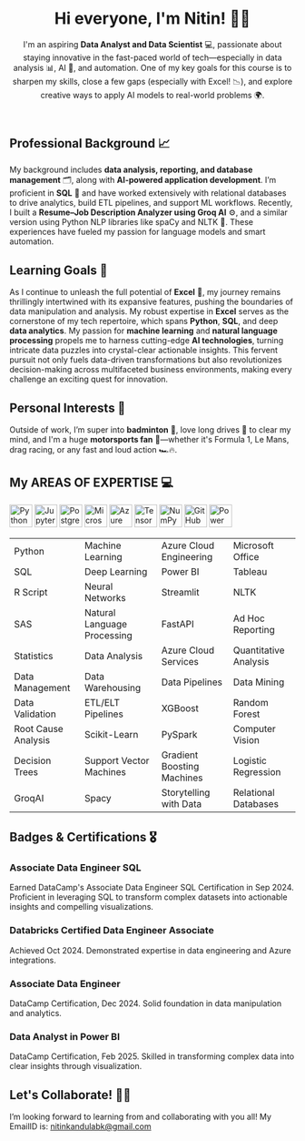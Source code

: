   <!-- Introduction Section -->
  <header>
    <h1>Hi everyone, I'm Nitin! 👋✨</h1>
        <p>
      I'm an aspiring <strong>Data Analyst and Data Scientist</strong> 💻, passionate about staying innovative in the fast-paced world of tech—especially in data analysis 📊, AI 🤖, and automation. One of my key goals for this course is to sharpen my skills, close a few gaps (especially with Excel! 📉), and explore creative ways to apply AI models to real-world problems 🌍.
    </p>

  </header>


  </section>

  <!-- Professional Background Section -->
  <section>
    <h2>Professional Background 📈</h2>
    <p>
      My background includes <strong>data analysis, reporting, and database management</strong> 🗂️, along with <strong>AI-powered application development</strong>. I’m proficient in <strong>SQL</strong> 🧠 and have worked extensively with relational databases to drive analytics, build ETL pipelines, and support ML workflows. Recently, I built a <strong>Resume–Job Description Analyzer using Groq AI</strong> ⚙️, and a similar version using Python NLP libraries like spaCy and NLTK 🐍. These experiences have fueled my passion for language models and smart automation.
    </p>
  </section>

  <!-- Learning Goals Section -->
  <section>
    <h2>Learning Goals 🚀</h2>
      <p>
         As I continue to unleash the full potential of <strong>Excel</strong> 📘, my journey remains thrillingly intertwined with its expansive features, pushing the boundaries of data manipulation and analysis. My robust expertise in <strong>Excel</strong> serves as the cornerstone of my tech repertoire, which spans <strong>Python</strong>, <strong>SQL</strong>, and deep <strong>data analytics</strong>. My passion for <strong>machine learning</strong> and <strong>natural language processing</strong> propels me to harness cutting-edge <strong>AI technologies</strong>, turning intricate data puzzles into crystal-clear actionable insights. This fervent pursuit not only fuels data-driven transformations but also revolutionizes decision-making across multifaceted business environments, making every challenge an exciting quest for innovation.
    </p>
  </section>

  <!-- Personal Interests Section -->
  <section>
    <h2>Personal Interests 🎉</h2>
    <p>
      Outside of work, I’m super into <strong>badminton</strong> 🏸, love long drives 🚗 to clear my mind, and I'm a huge <strong>motorsports fan</strong> 🏁—whether it's Formula 1, Le Mans, drag racing, or any fast and loud action 🏎️🔥.
    </p>
  </section>

<!-- Tech Stack Section -->
<section>
  <h2>My AREAS OF EXPERTISE 💻</h2>
  <div class="tech-icons">
    <!-- Core Programming and Tools -->
    <img src="https://cdn.jsdelivr.net/gh/devicons/devicon/icons/python/python-original.svg" height="40" alt="Python Logo" title="Python">
    <img src="https://cdn.jsdelivr.net/gh/devicons/devicon/icons/jupyter/jupyter-original.svg" height="40" alt="Jupyter Logo" title="Jupyter">
    <img src="https://cdn.jsdelivr.net/gh/devicons/devicon/icons/postgresql/postgresql-original.svg" height="40" alt="PostgreSQL Logo" title="PostgreSQL">
    <img src="https://cdn.jsdelivr.net/gh/devicons/devicon/icons/microsoftsqlserver/microsoftsqlserver-plain.svg" height="40" alt="Microsoft SQL Server Logo" title="Microsoft SQL Server">
    <img src="https://cdn.jsdelivr.net/gh/devicons/devicon/icons/azure/azure-original.svg" height="40" alt="Azure Logo" title="Azure">
    <img src="https://cdn.jsdelivr.net/gh/devicons/devicon/icons/tensorflow/tensorflow-original.svg" height="40" alt="TensorFlow Logo" title="TensorFlow">
    <img src="https://cdn.jsdelivr.net/gh/devicons/devicon/icons/numpy/numpy-original.svg" height="40" alt="NumPy Logo" title="NumPy">
    <img src="https://cdn.jsdelivr.net/gh/devicons/devicon/icons/github/github-original.svg" height="40" alt="GitHub Logo" title="GitHub"> 
    <img src="https://cdn.jsdelivr.net/gh/devicons/devicon/icons/powerbi/powerbi-original.svg" alt="Power BI Logo" height="40" title="Power BI">
  </div>
<div class="skills-table">
  <table>
    <tr>
      <td>Python</td>
      <td>Machine Learning</td>
      <td>Azure Cloud Engineering</td>
      <td>Microsoft Office</td>
    </tr>
    <tr>
      <td>SQL</td>
      <td>Deep Learning</td>
      <td>Power BI</td>
      <td>Tableau</td>
    </tr>
    <tr>
      <td>R Script</td>
      <td>Neural Networks</td>
      <td>Streamlit</td>
      <td>NLTK</td>
    </tr>
    <tr>
      <td>SAS</td>
      <td>Natural Language Processing</td>
      <td>FastAPI</td>
      <td>Ad Hoc Reporting</td>
    </tr>
    <tr>
      <td>Statistics</td>
      <td>Data Analysis</td>
      <td>Azure Cloud Services</td>
      <td>Quantitative Analysis</td>
    </tr>
    <tr>
      <td>Data Management</td>
      <td>Data Warehousing</td>
      <td>Data Pipelines</td>
      <td>Data Mining</td>
    </tr>
    <tr>
      <td>Data Validation</td>
      <td>ETL/ELT Pipelines</td>
      <td>XGBoost</td>
      <td>Random Forest</td>
    </tr>
    <tr>
      <td>Root Cause Analysis</td>
      <td>Scikit-Learn</td>
      <td>PySpark</td>
      <td>Computer Vision</td>
    </tr>
    <tr>
      <td>Decision Trees</td>
      <td>Support Vector Machines</td>
      <td>Gradient Boosting Machines</td>
      <td>Logistic Regression</td>
    </tr>
    <tr>
      <td>GroqAI</td>
      <td>Spacy</td>
      <td>Storytelling with Data</td>
      <td>Relational Databases</td>
    </tr>
  </table>
</div>
</section>

  <!-- Badges & Certifications Section -->
  <section>
    <h2>Badges &amp; Certifications 🎖️</h2>
    <div class="badges">
     <!-- Certification 1 -->
      <div class="badge-item">
        <h3>Associate Data Engineer SQL</h3>
        <p>Earned DataCamp's Associate Data Engineer SQL Certification in Sep 2024. Proficient in leveraging SQL to transform complex datasets into actionable insights and compelling visualizations.</p>
      <!-- Certification 2 -->
      <div class="badge-item">
        <h3>Databricks Certified Data Engineer Associate</h3>
        <p>Achieved Oct 2024. Demonstrated expertise in data engineering and Azure integrations.</p>
      </div>
      <!-- Certification 3 -->
      <div class="badge-item">
        <h3>Associate Data Engineer</h3>
        <p>DataCamp Certification, Dec 2024. Solid foundation in data manipulation and analytics.</p>
      </div>
      <!-- Certification 4 -->
      <div class="badge-item">
        <h3>Data Analyst in Power BI</h3>
        <p>DataCamp Certification, Feb 2025. Skilled in transforming complex data into clear insights through visualization.</p>
      </div>
      </div>
    </div>
  </section>
    <!-- Collaboration Callout Section -->
  <section>
    <h2>Let's Collaborate! 🤝💡</h2>
    <p>
      I’m looking forward to learning from and collaborating with you all!
      My EmailID is: <a href="mailto:nitinkandulabk@gmail.com">nitinkandulabk@gmail.com</a>
    </p>
    </p>
  </section>
</body>
</html>
